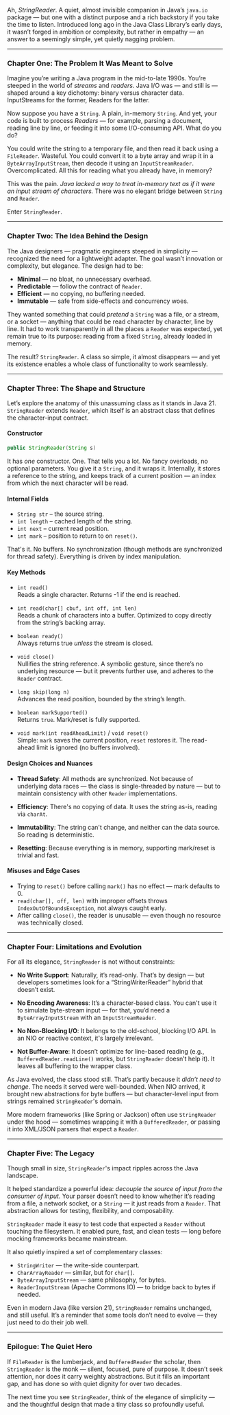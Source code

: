 Ah, *StringReader*. A quiet, almost invisible companion in Java’s `java.io` package — but one with a distinct purpose and a rich backstory if you take the time to listen. Introduced long ago in the Java Class Library’s early days, it wasn’t forged in ambition or complexity, but rather in empathy — an answer to a seemingly simple, yet quietly nagging problem.

---

### **Chapter One: The Problem It Was Meant to Solve**

Imagine you’re writing a Java program in the mid-to-late 1990s. You’re steeped in the world of *streams* and *readers*. Java I/O was — and still is — shaped around a key dichotomy: binary versus character data. InputStreams for the former, Readers for the latter.

Now suppose you have a `String`. A plain, in-memory `String`. And yet, your code is built to process *Readers* — for example, parsing a document, reading line by line, or feeding it into some I/O-consuming API. What do you do?

You could write the string to a temporary file, and then read it back using a `FileReader`. Wasteful. You could convert it to a byte array and wrap it in a `ByteArrayInputStream`, then decode it using an `InputStreamReader`. Overcomplicated. All this for reading what you already have, in memory?

This was the pain. *Java lacked a way to treat in-memory text as if it were an input stream of characters.* There was no elegant bridge between `String` and `Reader`.

Enter `StringReader`.

---

### **Chapter Two: The Idea Behind the Design**

The Java designers — pragmatic engineers steeped in simplicity — recognized the need for a lightweight adapter. The goal wasn’t innovation or complexity, but elegance. The design had to be:

- **Minimal** — no bloat, no unnecessary overhead.
- **Predictable** — follow the contract of `Reader`.
- **Efficient** — no copying, no buffering needed.
- **Immutable** — safe from side-effects and concurrency woes.

They wanted something that could *pretend* a `String` was a file, or a stream, or a socket — anything that could be read character by character, line by line. It had to work transparently in all the places a `Reader` was expected, yet remain true to its purpose: reading from a fixed `String`, already loaded in memory.

The result? `StringReader`. A class so simple, it almost disappears — and yet its existence enables a whole class of functionality to work seamlessly.

---

### **Chapter Three: The Shape and Structure**

Let’s explore the anatomy of this unassuming class as it stands in Java 21. `StringReader` extends `Reader`, which itself is an abstract class that defines the character-input contract.

#### **Constructor**

```java
public StringReader(String s)
```

It has *one* constructor. One. That tells you a lot. No fancy overloads, no optional parameters. You give it a `String`, and it wraps it. Internally, it stores a reference to the string, and keeps track of a current position — an index from which the next character will be read.

#### **Internal Fields**

- `String str` – the source string.
- `int length` – cached length of the string.
- `int next` – current read position.
- `int mark` – position to return to on `reset()`.

That's it. No buffers. No synchronization (though methods are synchronized for thread safety). Everything is driven by index manipulation.

#### **Key Methods**

- `int read()`  
  Reads a single character. Returns -1 if the end is reached.

- `int read(char[] cbuf, int off, int len)`  
  Reads a chunk of characters into a buffer. Optimized to copy directly from the string’s backing array.

- `boolean ready()`  
  Always returns true *unless* the stream is closed.

- `void close()`  
  Nullifies the string reference. A symbolic gesture, since there’s no underlying resource — but it prevents further use, and adheres to the `Reader` contract.

- `long skip(long n)`  
  Advances the read position, bounded by the string’s length.

- `boolean markSupported()`  
  Returns `true`. Mark/reset is fully supported.

- `void mark(int readAheadLimit)` / `void reset()`  
  Simple: `mark` saves the current position, `reset` restores it. The read-ahead limit is ignored (no buffers involved).

#### **Design Choices and Nuances**

- **Thread Safety**: All methods are synchronized. Not because of underlying data races — the class is single-threaded by nature — but to maintain consistency with other `Reader` implementations.

- **Efficiency**: There's no copying of data. It uses the string as-is, reading via `charAt`.

- **Immutability**: The string can't change, and neither can the data source. So reading is deterministic.

- **Resetting**: Because everything is in memory, supporting mark/reset is trivial and fast.

#### **Misuses and Edge Cases**

- Trying to `reset()` before calling `mark()` has no effect — mark defaults to 0.
- `read(char[], off, len)` with improper offsets throws `IndexOutOfBoundsException`, not always caught early.
- After calling `close()`, the reader is unusable — even though no resource was technically closed.

---

### **Chapter Four: Limitations and Evolution**

For all its elegance, `StringReader` is not without constraints:

- **No Write Support**: Naturally, it’s read-only. That’s by design — but developers sometimes look for a “StringWriterReader” hybrid that doesn’t exist.

- **No Encoding Awareness**: It’s a character-based class. You can't use it to simulate byte-stream input — for that, you’d need a `ByteArrayInputStream` with an `InputStreamReader`.

- **No Non-Blocking I/O**: It belongs to the old-school, blocking I/O API. In an NIO or reactive context, it's largely irrelevant.

- **Not Buffer-Aware**: It doesn’t optimize for line-based reading (e.g., `BufferedReader.readLine()` works, but `StringReader` doesn’t help it). It leaves all buffering to the wrapper class.

As Java evolved, the class stood still. That’s partly because it *didn’t need to change*. The needs it served were well-bounded. When NIO arrived, it brought new abstractions for byte buffers — but character-level input from strings remained `StringReader`'s domain.

More modern frameworks (like Spring or Jackson) often use `StringReader` under the hood — sometimes wrapping it with a `BufferedReader`, or passing it into XML/JSON parsers that expect a `Reader`.

---

### **Chapter Five: The Legacy**

Though small in size, `StringReader`'s impact ripples across the Java landscape.

It helped standardize a powerful idea: *decouple the source of input from the consumer of input*. Your parser doesn’t need to know whether it’s reading from a file, a network socket, or a `String` — it just reads from a `Reader`. That abstraction allows for testing, flexibility, and composability.

`StringReader` made it easy to test code that expected a `Reader` without touching the filesystem. It enabled pure, fast, and clean tests — long before mocking frameworks became mainstream.

It also quietly inspired a set of complementary classes:

- `StringWriter` — the write-side counterpart.
- `CharArrayReader` — similar, but for `char[]`.
- `ByteArrayInputStream` — same philosophy, for bytes.
- `ReaderInputStream` (Apache Commons IO) — to bridge back to bytes if needed.

Even in modern Java (like version 21), `StringReader` remains unchanged, and still useful. It’s a reminder that some tools don’t need to evolve — they just need to do their job well.

---

### **Epilogue: The Quiet Hero**

If `FileReader` is the lumberjack, and `BufferedReader` the scholar, then `StringReader` is the monk — silent, focused, pure of purpose. It doesn’t seek attention, nor does it carry weighty abstractions. But it fills an important gap, and has done so with quiet dignity for over two decades.

The next time you see `StringReader`, think of the elegance of simplicity — and the thoughtful design that made a tiny class so profoundly useful.

